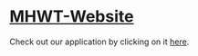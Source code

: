 # [MHWT-Website](https://mhwt.vercel.app)
Check out our application by clicking on it [here](https://mhwt.vercel.app).